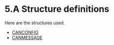 # 5.A Structure definitions

Here are the structures used.

* [CANCONFIG](canconfig.md)
* [CANMESSAGE](canmessage.md)

